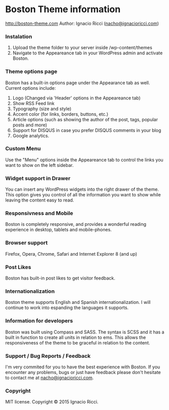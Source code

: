 # Boston Theme information #

http://boston-theme.com
Author: Ignacio Ricci (nacho@ignacioricci.com)

### Instalation ###

1. Upload the theme folder to your server inside /wp-content/themes
2. Navigate to the Appeareance tab in your WordPress admin and activate Boston.

### Theme options page ###

Boston has a built-in options page under the Appearance tab as well.
Current options include:

1. Logo (Changed via 'Header' options in the Appeareance tab)
2. Show RSS Feed link
3. Typography (size and style)
4. Accent color (for links, borders, buttons, etc.)
5. Article options (such as showing the author of the post, tags, popular posts and more)
6. Support for DISQUS in case you prefer DISQUS comments in your blog
7. Google analytics.

### Custom Menu ###

Use the "Menu" options inside the Appeareance tab to control the links you want to show on the left sidebar.

### Widget support in Drawer ###

You can insert any WordPress widgets into the right drawer of the theme.
This option gives you control of all the information you want to show while leaving the content easy to read.

### Responsivness and Mobile ###

Boston is completely responsive, and provides a wonderful reading experience in desktop, tablets and mobile-phones.

### Browser support ###

Firefox, Opera, Chrome, Safari and Internet Explorer 8 (and up)

### Post Likes ###

Boston has built-in post likes to get visitor feedback.

### Internationalization ###

Boston theme supports English and Spanish internationalization.
I will continue to work into espanding the languages it supports.

### Information for developers ###

Boston was built using Compass and SASS.
The syntax is SCSS and it has a built in function to create all units in relation to ems.
This allows the responsiveness of the theme to be graceful in relation to the content.

### Support / Bug Reports / Feedback ###

I'm very commited for you to have the best experience with Boston.
If you encounter any problems, bugs or just have feedback please don't hesitate to contact me at nacho@ignacioricci.com.

### Copyright  ###

MIT license. Copyright © 2015 Ignacio Ricci.
